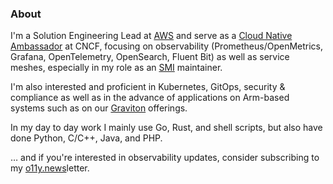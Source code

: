 ### About

I'm a Solution Engineering Lead at [AWS](https://aws.amazon.com/containers/) and serve as a [Cloud Native Ambassador](https://www.cncf.io/people/ambassadors/) at CNCF, focusing on observability (Prometheus/OpenMetrics, Grafana, OpenTelemetry, OpenSearch, Fluent Bit) as well as service meshes, especially in my role as an [SMI](https://smi-spec.io/) maintainer.

I'm also interested and proficient in Kubernetes, GitOps, security & compliance as well as in the advance of applications on Arm-based systems such as on our [Graviton](https://aws.amazon.com/ec2/graviton/) offerings.

In my day to day work I mainly use Go, Rust, and shell scripts, but also have done Python, C/C++, Java, and PHP.

… and if you're interested in observability updates, consider subscribing to my [o11y.news](http://o11y.news/)letter.
